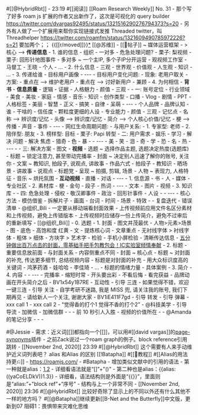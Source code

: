 #[[@HybridRbt]]
    - 23:19 #[[阅读]] [[Roam Research Weekly]] No. 31
        - 那个写了好多 roam js 扩展的作者又出新作了，这次是可视化的 query builder https://twitter.com/dvargas92495/status/1321516290276794373?s=20
        - 另外有人做了一个扩展用来帮你实现链接式发推 Threaded twitter，叫 Threadhelper https://twitter.com/roamfm/status/1321609490785972226?s=21
要加两个；； {{[[r/moved]]}}[*](((Z8XscXqVq)))
[[@苏维]]
    - [[📝帖子]] ~ 媒体运营框架
        - > 核心 --> **传递信息**
            - 1. 谁的信息
                - 组织
                    - 一对多
                        - 危急处理问题?
                        - 栗子: 梨视频
                        - 栗子: 回形针地图事件
                    - 多对多 ~ 一个主IP, 多个子IP分开运营
                        - 观视频工作室
                        - 马督工
                        - 王晓
                - 个人
                - ...
            - 2. 什么信息
                - 三观
                    - 世界观
                    - 价值观
                    - 人生观
                - 知识
                - ...
            - 3. 传递给谁
                - 目标用户画像
                - ---
                - 目标用户变化问题:
                    - 现象: 老用户取关
                    - 方案:
                        - 重点在 --> 维护老用户
                        - 重点在 --> 讨好新用户
                        - 兼顾
            - 4. 为何相信
                - **背书**
                - **信息质量**
                    - 逻辑
                    - 证据
                - 人格魅力
                    - 颜值
                    - 三观
        - 
        - 一: 账号定位
            - 行业领域
                - 美食
                - 美妆
                - 家庭
                - 情感
                - 音乐
                - 知识
            - 创作类型
                - 口播
                - Vlog
                - 剧情
                - PPT
            - 人格标签
                - 美丽
                - 智慧
                - 正义
                - 搞笑
                - 自律
                - 呆萌
            - ---
            - 个人品牌
                - 品牌认知
                    - 谁
                    - 干啥的
                    - 信任度
                        - 颗粒度更细的人设
                        - 专业能力
                        - 颜值
                        - 三观
                - 记忆点
                    - 名称 --> 辨识度/记忆
                    - 头像 --> 辨识度/记忆
                    - 简介 --> 个人核心价值/记忆
                    - 梗 --> 传播
                    - 声音
                    - 事件
            - ---
            - 网红生命周期问题:
                - 与用户关系:
                    - 1. 专家型: 老师
                    - 2. 陪伴型: 朋友
                    - 3. 榜样型: 目标
                - 栗子: Papi 转型
        - 二: 用户需求
            - 娱乐
            - 学习
                - 解决 问题
                - 解决 焦虑
            - 猎奇
                - 色
                - 暴
                - 
            - ---
            - 美
            - 笑
            - 泪
            - 奇
            - 学
            - 恐
            - 名
            - 热
            - ---
            - 
        - 三: 解决方案
            - 图文
            - **视频**
                - 选题 ~ 选择作品主题, 选题决定热度(选题库)
                - 标题 ~ 锁定注意力, 甚至带动完播率
                - 封面 ~ 决定别人迅速了解你的账号, 关注你
                - 文案 ~ 教知识, 拍段子, 说观点, 讲故事
                    - 作品六式
                        - 拍段子
                        - 教知识
                        - 晒场景
                        - 讲故事
                        - 说观点
                        - 标题党
                - 呈现 ~ 拍摄, 剪辑, 场景
                - 人物 ~ 表现力, 人格特征
                - 音乐 ~ 烘托氛围
            - **互动视频**
            - 直播
            - 对话
            - ---
            - 1. 信息源
                - 书
                - 人
                - 媒体
                - 专业社区
            - 2. 素材库
                - 梗
                - 金句
                - 段子
                - 热词
                - ---
                - 文本
                - 图片
                - 视频
            - 3. 知识库
                - 
        - 四: 危急处理
            - 侵权
                - 敬汉卿事件
            - 政治
                - 回形针事件
            - 人设
                - 
        - ---
        - 核心方法
            - 模仿借鉴
                - 拆解片子
                    - 画面
                    - 台词
                    - 时间
                    - 场景
                    - 特效
                    - 
            - 复盘迭代
        - 错误清单
            - @组织_Bili
                - 一定要从移动端看封面效果
                - 上传视频前应用文件名区分素材和上传视频，避免上传错版本
                - 上传视频时应储存一份上传简介，避免不过审后的重新填写
        - [[@组织_Bili]]
            - 0. 选题
            - 1. 封面
                - 图文并茂最优
                    - 人物>元素>场景
                - 图
                    - 底色
                        - 高饱和度 红黄
                - 文
                    - 提炼核心词
                    - 文章重点
                    - 无衬线字体 > 衬线字体
                    - 粗体 > 细体
                    - 方块字 > 艺术字
                - 检验
                    - 手机小屏检验
                    - 清晰传达信息
                - [五分钟做出百万点击的封面，零基础手把手包教包会！IC实验室倾情奉献](https://www.bilibili.com/video/BV1tt4y1i7vs)
            - 2. 标题
                - 重要信息放前面
                - 与封面关系
                    - 内容侧重点不同
                        - 封面 ~ 核心点
                        - 标题 ~ 对封面的补充, 传达更多细节, 总结视频内容
                        - 标题是对封面的补充
                - 用大众标识度高的关键词
                    - 鸿茅药酒
                    - 娃哈哈
                    - 李佳琦
                    - ...
                - 标题的情绪力量
                    - 具体案例
            - 3. 简介
            - 4. 内容
                - 
            - ---
            - 完播率
                - 缩短时常
                - 开头要出彩
                    - 不看后悔
                    - 看完获益
                - 品牌动画在开头简介之后
                    - BV1x54y1B7RE
            - 互动性
                - 引导 三连
                    - 如果觉得不错，欢迎一键三连
                - 引导 关注
                    - 自学考研不迷路, 我是 MISS 兜, 请关注我的账号, 我们下期再见
                    - 请给新人一个关注, 谢谢大家
                        - BV1iE411F7gd
                - 引导 转发
                - 引导 弹幕
                    - xxx call 1
                    - xxx call 2
                    - “觉得香的打个1 觉得不香的打个2”
                        - @科技美学
                - 引导 导流
                    - 加微信
                    - 加微信群
            - -
            - 前 10 秒引人入胜
                - 视频的价值所在
        - 
        - @Amanda 的笔记分享
            - [](https://images-iswi.oss-cn-beijing.aliyuncs.com/RoamR/201030_3.jpg)
            - [](https://images-iswi.oss-cn-beijing.aliyuncs.com/RoamR/201030_2.jpg)
            - [](https://images-iswi.oss-cn-beijing.aliyuncs.com/RoamR/201030_1.jpg)

#@Jessie
    - 需求：近义词[[]]都指向一个[[]]，可以用#[[david vargas]]的[page-synonyms](https://roam.davidvargas.me/extensions/page-synonyms/)插件
        - 之前Zack说过一个roam graph的例子。block reference引用跳转
            - [[November 2nd, 2020]] 23:39 #[[@HybridRbt]] 这个需要有人来手动维护近义词列表吧？
alias 和Alias 的区别 [[!Batapha]] #[[📘教程]] #[[Alias的用法持更⎌]]
    - https://roamjs.com/
    - #Batapha
        - 增加类似文献中的引用的语法
        - 第一种就是alias：[1.2](((yaCoELDkV)))
            - 详细看语法就是“[]”+"()"
        - 第二种也是alias：{{alias:((yaCoELDkV))1.3}}
            - 详细看，语法结构则是外面是“{{}}”，里面则是“alias:”+"block ref"+“序号”
            - 结构与上一个非常不同 
                - [[November 2nd, 2020]] 23:36 #[[@HybridRbt]] 比较好奇除了显示上的不同以外还有什么其他不一样的地方吗？
#[[@Batapha]]继续更新[[B-Net and the Butterfly]]中文版，更新到07 阻碍1：畏惧带来灾难化思维
